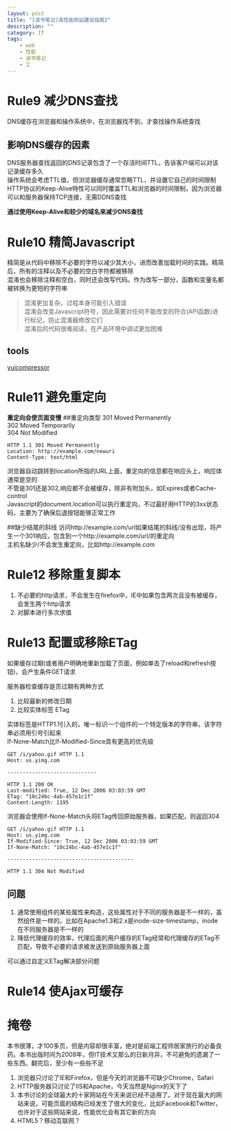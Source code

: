 ```yaml
---
layout: post
title: "[读书笔记]高性能网站建设指南2"
description: ""
category: IT
tags: 
    - web
    - 性能
    - 读书笔记
    - 工
---
```


# Rule9 减少DNS查找
DNS缓存在浏览器和操作系统中，在浏览器找不到，才查找操作系统查找

## 影响DNS缓存的因素
DNS服务器查找返回的DNS记录包含了一个存活时间TTL，告诉客户端可以对该记录缓存多久  
操作系统会考虑TTL值，但浏览器缓存通常忽略TTL，并设置它自己的时间限制  
HTTP协议的Keep-Alive特性可以同时覆盖TTL和浏览器的时间限制，因为浏览器可以和服务器保持TCP连接，无需DDNS查找

**通过使用Keep-Alive和较少的域名来减少DNS查找**

# Rule10 精简Javascript
精简是从代码中移除不必要的字符以减少其大小，进而改善加载时间的实践。精简后，所有的注释以及不必要的空白字符都被移除  
混淆也会移除注释和空白，同时还会改写代码。作为改写一部分，函数和变量名都被转换为更短的字符串  
> 混淆更加复杂，过程本身可能引入错误  
> 混淆会改变Javascript符号，因此需要对任何不能改变的符合(API函数)进行标记，防止混淆器修改它们  
> 混淆后的代码很难阅读，在产品环境中调试更加困难

## tools
[yuicompressor](http://yui.github.com/yuicompressor/)

# Rule11 避免重定向
**重定向会使页面变慢**
##重定向类型
301 Moved Permanently  
302 Moved Temporarily  
304 Not Modified  

    HTTP 1.1 301 Moved Permanently
    Location: http://example.com/newuri
    Content-Type: text/html

浏览器自动跳转到location所指的URL上面，重定向的信息都在响应头上，响应体通常是空的  
不管是301还是302,响应都不会被缓存，除非有附加头，如Expires或者Cache-control  
Javascript的document.location可以执行重定向，不过最好用HTTP的3xx状态码，主要为了确保后退按钮能够正常工作

##缺少结尾的斜线
访问http://example.com/url如果结尾的斜线/没有出现，将产生一个301响应，包含到一个http://example.com/url/的重定向  
主机名缺少/不会发生重定向，比如http://example.com

# Rule12 移除重复脚本
1. 不必要的http请求，不会发生在firefox中，IE中如果包含两次且没有被缓存，会发生两个http请求
2. 对脚本进行多次求值

# Rule13 配置或移除ETag
如果缓存过期(或者用户明确地重新加载了页面，例如单击了reload和refresh按钮)，会产生条件GET请求

服务器检查缓存是否过期有两种方式

1. 比较最新的修改日期
2. 比较实体标签 ETag

实体标签是HTTP1.1引入的，唯一标识一个组件的一个特定版本的字符串，该字符串必须用引号引起来  
If-None-Match比If-Modified-Since具有更高的优先级

    GET /i/yahoo.gif HTTP 1.1
    Host: us.yimg.com

    -----------------------------

    HTTP 1.1 200 OK
    Last-modified: True, 12 Dec 2006 03:03:59 GMT
    ETag: "10c24bc-4ab-457e1c1f"
    Content-Length: 1195

浏览器会使用If-None-Match头将ETag传回原始服务器，如果匹配，则返回304

    GET /i/yahoo.gif HTTP 1.1
    Host: us.yimg.com
    If-Modified-Since: True, 12 Dec 2006 03:03:59 GMT
    If-None-Match: "10c24bc-4ab-457e1c1f"

    -----------------------------------------

    HTTP 1.1 304 Not Modified

## 问题
1. 通常使用组件的某些属性来构造，这些属性对于不同的服务器是不一样的，虽然组件是一样的。比如在Apache1.3和2.x是inode-size-timestamp，inode在不同服务器是不一样的
2. 降低代理缓存的效率，代理后面的用户缓存的ETag经常和代理缓存的ETag不匹配，导致不必要的请求被发送到原始服务器上面

可以通过自定义ETag解决部分问题

# Rule14 使Ajax可缓存

# 掩卷
本书很薄，才100多页，但是内容却很丰富，绝对是前端工程师居家旅行的必备良药。本书出版时间为2008年，但IT技术又那么的日新月异，不可避免的遗漏了一些东西。翻完后，至少有一些些不足

1. 浏览器只讨论了IE和Firefox，但是今天的浏览器不可缺少Chrome，Safari
2. HTTP服务器只讨论了IIS和Apache，今天当然是Nginx的天下了
3. 本书讨论的全球最大的十家网站在今天来说已经不适用了。对于现在最大的网站来说，可能页面的结构已经发生了很大的变化，比如Facebook和Twitter，也许对于这些网站来说，性能优化会有其它新的方向
4. HTML5？移动互联网？


